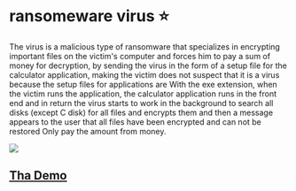 # ransomeware virus :star:

The virus is a malicious type of ransomware that specializes in encrypting important files on the victim's computer and forces him to pay a sum of money for decryption, by sending the virus in the form of a setup file for the calculator application, making the victim does not suspect that it is a virus because the setup files for applications are  With the exe extension, when the victim runs the application, the calculator application runs in the front end and in return the virus starts to work in the background to search all disks (except C disk) for all files and encrypts them and then a message appears to the user that all files have been encrypted and can not be restored  Only pay the amount  from money.


![](https://user-images.githubusercontent.com/18667394/29311359-954bfe84-81a9-11e7-9ac2-9cf92fa1f140.jpg)

## [Tha Demo](https://drive.google.com/file/d/1iSLnc0fb7TmQZp3-qBczm1d9lVWlfjSc/view)
